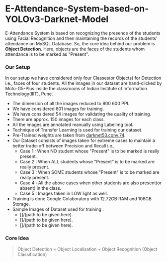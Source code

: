 # E-Attendance-System-based-on-YOLOv3-Darknet-Model
E-Attendance System is based on recognizing the presence of the students using Facial Recognition and then maintaining the records of the students' attendance on MySQL Database. So, the core idea behind our problem is **Object Detection**. Here, objects are the faces of the students whom attendance is to be marked as "Present".

### Our Setup
In our setup we have considered only four Classes(or Objects) for Detection i.e., faces of four students.
All the images in our dataset are hand-clicked by Moto-G5-Plus inside the classrooms of Indian Institute of Information Technology(IIIT), Pune. 
- The dimension of all the images reduced to 800 600 PPI.
- We have considered 601 images for training.
- We have considered 54 images for validating the quality of training.
- There are approx. 150 images for each class.
- All the images are annotated manually using LabelImg tool.
- Technique of Transfer Learning is used for training our dataset.
- Pre-Trained weights are taken from [darknet53.conv.74](https://pjreddie.com/media/files/darknet53.conv.74).
- Our Dataset consists of images taken for extreme cases to maintain a better trade-off between Precision and Recall i.e., 
  - Case 1 : When NO student whose "Present" is to be marked is really present.
  - Case 2 : When ALL students whose "Present" is to be marked are really present.
  - Case 3 : When SOME students whose "Present" is to be marked are really present.
  - Case 4 : All the above cases when other students are also present(or absent) in the class.
  - Case 5 : Images taken in LOW light as well.
- Training is done Google Colaboratory with 12.72GB RAM and 108GB Storage.
- Sample Images of Dataset used for training :
  - []/(path to be given here).
  - []/(path to be given here).
  - []/(path to be given here).

### Core Idea
 > Object Detection = Object Localisation + Object Recognition (Object Classification)
